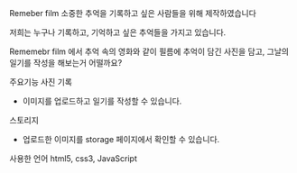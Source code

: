 Remeber film
소중한 추억을 기록하고 싶은 사람들을 위해 제작하였습니다

저희는 누구나 기록하고, 기억하고 싶은 추억들을 가지고 있습니다.

Rememebr film 에서
추억 속의 영화와 같이 필름에 추억이 담긴 사진을 담고, 그날의 일기를 작성을 해보는거 어떨까요?

주요기능
사진 기록
- 이미지를 업로드하고 일기를 작성할 수 있습니다.

스토리지
- 업로드한 이미지를 storage 페이지에서 확인할 수 있습니다.

사용한 언어
html5, css3, JavaScript
